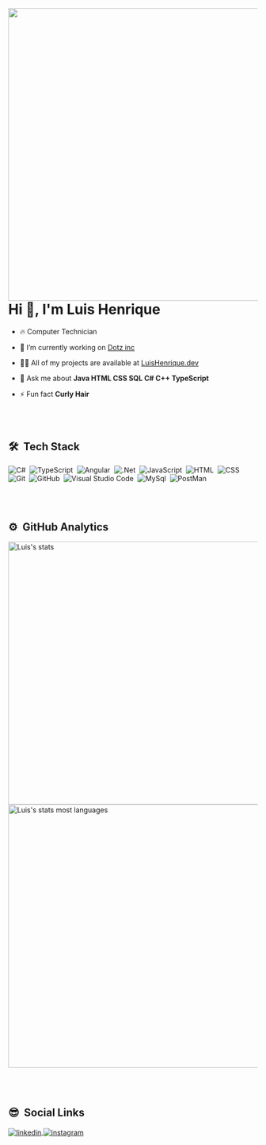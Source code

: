 
<img align="right" height="590em" src="https://raw.githubusercontent.com/gist/Luis-Henrique/e633f29fa1e99cee6101ce2fd233a85a/raw/9185aadfa936c5d5ea1a5ecafda016e40c88de12/Gitcardimage.svg"/>
<h1 align="left">Hi 👋, I'm Luis Henrique</h1>

- 🔥 Computer Technician

- 🔭 I’m currently working on [Dotz inc](https://www.linkedin.com/company/dotz/)

- 👨‍💻 All of my projects are available at [LuisHenrique.dev](https://github.com/Luis-Henrique)

- 💬 Ask me about **Java HTML CSS SQL C# C++ TypeScript**

- ⚡ Fun fact **Curly Hair**

<br><br>

## 🛠 &nbsp;Tech Stack

![C#](https://img.shields.io/badge/-CSharp-05122A?style=flat&logo=csharp)&nbsp;
![TypeScript](https://img.shields.io/badge/-TypeScript-05122A?style=flat&logo=typescript)&nbsp;
![Angular](https://img.shields.io/badge/-Angular-05122A?style=flat&logo=angular)&nbsp;
![.Net](https://img.shields.io/badge/-.Net-05122A?style=flat&logo=dotnet)&nbsp;
![JavaScript](https://img.shields.io/badge/-JavaScript-05122A?style=flat&logo=javascript)&nbsp;
![HTML](https://img.shields.io/badge/-HTML-05122A?style=flat&logo=HTML5)&nbsp;
![CSS](https://img.shields.io/badge/-CSS-05122A?style=flat&logo=CSS3&logoColor=1572B6)&nbsp;
![Git](https://img.shields.io/badge/-Git-05122A?style=flat&logo=git)&nbsp;
![GitHub](https://img.shields.io/badge/-GitHub-05122A?style=flat&logo=github)&nbsp;
![Visual Studio Code](https://img.shields.io/badge/-Visual%20Studio%20Code-05122A?style=flat&logo=visual-studio-code&logoColor=007ACC)&nbsp;
![MySql](https://img.shields.io/badge/-MySql-05122A?style=flat&logo=mysql)&nbsp;
![PostMan](https://img.shields.io/badge/-PostMan-05122A?style=flat&logo=postman)&nbsp;

<br><br>

## ⚙️ &nbsp;GitHub Analytics

<p align="left">
<img width="530em" src="https://github-readme-stats.vercel.app/api?username=Luis-Henrique&show_icons=true&theme=vision-friendly-dark" alt="Luis's stats"/>
<img width="530em" src="https://github-readme-stats.vercel.app/api/top-langs/?username=Luis-Henrique&layout=compact&theme=vision-friendly-dark" alt="Luis's stats most languages"/>
</p>

<br><br>

## 😎 &nbsp;Social Links

<a href="https://www.linkedin.com/in/luis-henrique-4b14b520a/" target="_blank">
  <img align="center" src="https://img.shields.io/badge/-LuisHenrique-05122A?style=flat&logo=linkedin" alt="linkedin"/>
</a>
<a href="https://www.instagram.com/luis_h3nrique_/" target="_blank">
 <img align="center" src="https://img.shields.io/badge/-LuisHenrique-05122A?style=flat&logo=instagram" alt="instagram"/>
</a>
</p>

<!--
**maykbrito/maykbrito** is a ✨ _special_ ✨ repository because its `README.md` (this file) appears on your GitHub profile.
Here are some ideas to get you started:
- 🔭 I’m currently working on ...
- 🌱 I’m currently learning ...
- 👯 I’m looking to collaborate on ...
- 🤔 I’m looking for help with ...
- 💬 Ask me about ...
- 📫 How to reach me: ...
- 😄 Pronouns: ...
- ⚡ Fun fact: ...
-->


<br><br>

